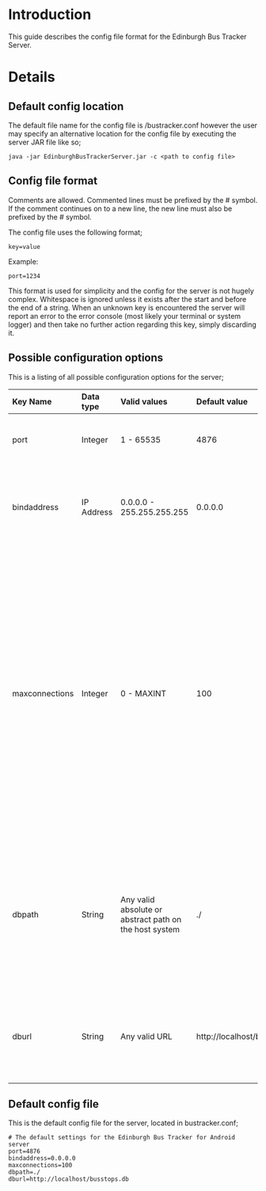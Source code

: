 # Introduction #

This guide describes the config file format for the Edinburgh Bus Tracker Server.


# Details #

## Default config location ##

The default file name for the config file is <path to server JAR file directory>/bustracker.conf however the user may specify an alternative location for the config file by executing the server JAR file like so;

```
java -jar EdinburghBusTrackerServer.jar -c <path to config file>
```

## Config file format ##

Comments are allowed. Commented lines must be prefixed by the # symbol. If the comment continues on to a new line, the new line must also be prefixed by the # symbol.

The config file uses the following format;

```
key=value
```

Example:

```
port=1234
```

This format is used for simplicity and the config for the server is not hugely complex. Whitespace is ignored unless it exists after the start and before the end of a string. When an unknown key is encountered the server will report an error to the error console (most likely your terminal or system logger) and then take no further action regarding this key, simply discarding it.

## Possible configuration options ##

This is a listing of all possible configuration options for the server;

| **Key Name** | **Data type** | **Valid values** | **Default value** | **Function** |
|:-------------|:--------------|:-----------------|:------------------|:-------------|
| port         | Integer       | 1 - 65535        | 4876              | The local port to listen for client connections on. |
| bindaddress  | IP Address    | 0.0.0.0 - 255.255.255.255 | 0.0.0.0           | The local interface address to bind to.  0.0.0.0 is the default system interface. |
| maxconnections | Integer       | 0 - MAXINT       | 100               | The maximum number of simultaneous client connections this server can accept. If 0 or a very high number is specified, the server will keep accepting connections until the host system does not allow it to accept any more, ie resource starvation. Setting this value to a sane number is highly recommended if you want a stable server and system. |
| dbpath       | String        | Any valid absolute or abstract path on the host system | ./                | Specify a web-accessible location where the database should be put after it is generated so that the mobile clients can download this database. "dburl" should be set too. |
| dburl        | String        | Any valid URL    | http://localhost/busstops.db | The full URL, including "http://", to where the mobile clients can download the latest bus stop database. |

## Default config file ##

This is the default config file for the server, located in bustracker.conf;

```
# The default settings for the Edinburgh Bus Tracker for Android server
port=4876
bindaddress=0.0.0.0
maxconnections=100
dbpath=./
dburl=http://localhost/busstops.db
```